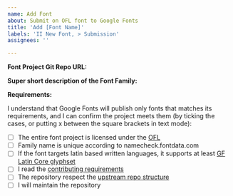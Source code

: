 ```yaml
---
name: Add Font
about: Submit on OFL font to Google Fonts
title: 'Add [Font Name]'
labels: 'II New Font, > Submission'
assignees: ''

---
```


**Font Project Git Repo URL:**


**Super short description of the Font Family:**


**Requirements:**

I understand that Google Fonts will publish only fonts that matches its requirements, and I can confirm the project meets them (by ticking the cases, or putting x between the square brackets in text mode):

- [ ] The entire font project is licensed under the [OFL](https://scripts.sil.org/cms/scripts/page.php?site_id=nrsi&id=OFL)
- [ ] Family name is unique according to namecheck.fontdata.com
- [ ] If the font targets latin based written languages, it supports at least [GF Latin Core glyphset](https://github.com/googlefonts/gftools/blob/main/Lib/gftools/encodings/GF%20Glyph%20Sets/GF-latin-core_unique-glyphs.nam)
- [ ] I read the [contributing requirements](https://github.com/google/fonts/blob/main/CONTRIBUTING.md)
- [ ] The repository respect the [upstream repo structure](https://github.com/googlefonts/gf-docs/tree/main/Spec#upstream-repo-structure)
- [ ] I will maintain the repository
